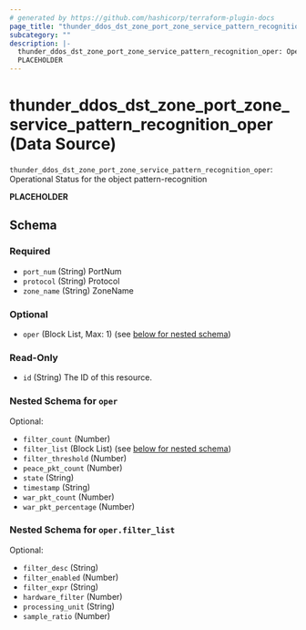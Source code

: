```yaml
---
# generated by https://github.com/hashicorp/terraform-plugin-docs
page_title: "thunder_ddos_dst_zone_port_zone_service_pattern_recognition_oper Data Source - terraform-provider-thunder"
subcategory: ""
description: |-
  thunder_ddos_dst_zone_port_zone_service_pattern_recognition_oper: Operational Status for the object pattern-recognition
  PLACEHOLDER
---
```


# thunder_ddos_dst_zone_port_zone_service_pattern_recognition_oper (Data Source)

`thunder_ddos_dst_zone_port_zone_service_pattern_recognition_oper`: Operational Status for the object pattern-recognition

__PLACEHOLDER__



<!-- schema generated by tfplugindocs -->
## Schema

### Required

- `port_num` (String) PortNum
- `protocol` (String) Protocol
- `zone_name` (String) ZoneName

### Optional

- `oper` (Block List, Max: 1) (see [below for nested schema](#nestedblock--oper))

### Read-Only

- `id` (String) The ID of this resource.

<a id="nestedblock--oper"></a>
### Nested Schema for `oper`

Optional:

- `filter_count` (Number)
- `filter_list` (Block List) (see [below for nested schema](#nestedblock--oper--filter_list))
- `filter_threshold` (Number)
- `peace_pkt_count` (Number)
- `state` (String)
- `timestamp` (String)
- `war_pkt_count` (Number)
- `war_pkt_percentage` (Number)

<a id="nestedblock--oper--filter_list"></a>
### Nested Schema for `oper.filter_list`

Optional:

- `filter_desc` (String)
- `filter_enabled` (Number)
- `filter_expr` (String)
- `hardware_filter` (Number)
- `processing_unit` (String)
- `sample_ratio` (Number)


